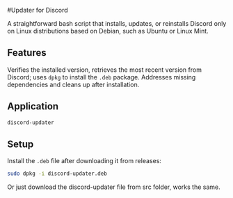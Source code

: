 #Updater for Discord

A straightforward bash script that installs, updates, or reinstalls Discord only on Linux distributions based on Debian, such as Ubuntu or Linux Mint.

## Features

Verifies the installed version, retrieves the most recent version from Discord; uses `dpkg` to install the `.deb` package.
Addresses missing dependencies and cleans up after installation.

## Application

```bash
discord-updater
```

## Setup

Install the `.deb` file after downloading it from releases:
```bash
sudo dpkg -i discord-updater.deb
```

Or just download the discord-updater file from src folder, works the same.
